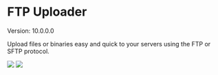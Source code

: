 # FTP Uploader
Version: 10.0.0.0

Upload files or binaries easy and quick to your servers using the FTP or SFTP protocol.

![](https://i.imgur.com/G5gG5Jp.png)
![](https://i.imgur.com/pvqX59c.png)
